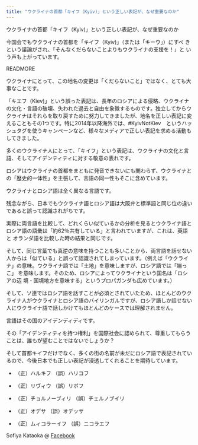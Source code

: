 ```yaml
---
title: "ウクライナの首都「キイフ（Kyiv)」という正しい表記が、なぜ重要なのか"
---
```


ウクライナの首都「キイフ（Kyiv)」という正しい表記が、なぜ重要なのか

今国会でもウクライナの首都を「キイフ（Kyiv)」（または「キーウ」）にすべ
きという議論がされ、「そんなくだらないことよりもウクライナの支援を！」と
いう声も上がっています。

READMORE

ウクライナにとって、この地名の変更は「くだらないこと」ではなく、とても大
事なことです。

「キエフ（Kiev)」という誤った表記は、長年のロシアによる侵略、ウクライナ
の文化・言語の破壊、失われた過去と自由を象徴するものです。独立してからウ
クライナはそれらを取り戻すために努力してきましたが、地名を正しい表記に変
えることもその1つです。特に2014年以降海外では、#KyivNotKiev　というハッ
シュタグを使うキャンペーンなど、様々なメディアで正しい表記を求める活動も
してきました。

多くのウクライナ人にとって、「キイフ」という表記は、ウクライナの文化と言
語、そしてアイデンティティに対する敬意の表れです。

ロシアはウクライナの首都をまともに発音できないにも関わらず、ウクライナと
の「歴史的一体性」を主張して、言語の同一性もそこに含めています。

ウクライナとロシア語は全く異なる言語です。

残念ながら、日本でもウクライナ語とロシア語は大阪弁と標準語と同じ位の違い
であると誤って認識されがちです。

実際に両言語を比較して、どれくらい似ているかの分析を見るとウクライナ語と
ロシア語の語彙は「約62％共有している」と言われていますが、これは、英語と
オランダ語を比較した時の結果と同じです。

そして、同じ言葉でも真逆の意味を持つことも多いことから、両言語を話せない
人からは「似ている」と誤って認識されてしまっています。（例えば「ウクライ
ナ」の意味。ウクライナ語では「土地」を意味しますが、ロシア語では「端っこ」
を意味します。そのため、ロシアによってウクライナという国名は「ロシアの辺
境・国境地方を意味する」というプロパガンダも広めています。）

そして、ソ連ではロシア語を話すことが必須とされていたため、ほとんどのウク
ライナ人がウクライナとロシア語のバイリンガルですが、ロシア語しか話せない
人にウクライナ語で話しかけてもほとんどのケースでは理解されません。

言語はその国のアイデンディディです。

その「アイデンティティを持つ権利」を国際社会に認められて、尊重してもらう
ことは、誰もが望むことではないでしょうか？

そして首都キイフだけでなく、多くの街の名前が未だにロシア語で表記されてい
るので、今後日本でも正しい表記が浸透してくれることを期待しています。

- （正）ハルキフ
  （誤）ハリコフ　

- （正）リヴィウ
  （誤）リボフ

- （正）チョルノーブィリ
  （誤）チェルノブイリ

- （正）オデサ
  （誤）オデッサ

- （正）ムィコラーイフ
  （誤）ニコラエフ

Sofiya Kataoka @ [Facebook](https://www.facebook.com/sofiya.kataoka/posts/10159564270710792)
